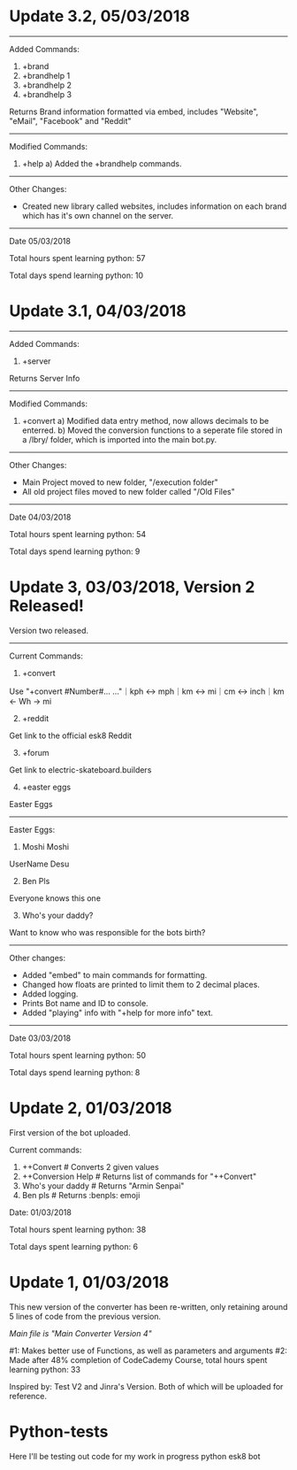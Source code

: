# Update 3.2, 05/03/2018
_____________________________________________________________________________
Added Commands:
1) +brand
2) +brandhelp 1
3) +brandhelp 2
4) +brandhelp 3

Returns Brand information formatted via embed, includes "Website", "eMail", "Facebook" and "Reddit"
_____________________________________________________________________________
Modified Commands:
1) +help
 a) Added the +brandhelp commands.
_____________________________________________________________________________
Other Changes:
- Created new library called websites, includes information on each brand which has it's own channel on the server.
_____________________________________________________________________________
Date 05/03/2018

Total hours spent learning python: 57

Total days spend learning python: 10

# Update 3.1, 04/03/2018
_____________________________________________________________________________
Added Commands:
1) +server

Returns Server Info
_____________________________________________________________________________
Modified Commands:
1) +convert
 a) Modified data entry method, now allows decimals to be enterred.
 b) Moved the conversion functions to a seperate file stored in a /lbry/ folder, which is imported into the main bot.py.
_____________________________________________________________________________
Other Changes:
- Main Project moved to new folder, "/execution folder"
- All old project files moved to new folder called "/Old Files"
_____________________________________________________________________________
Date 04/03/2018

Total hours spent learning python: 54

Total days spend learning python: 9

# Update 3, 03/03/2018, Version 2 Released!
Version two released.
_____________________________________________________________________________
Current Commands:
1) +convert
 
Use "+convert #Number#... ..."｜kph <-> mph｜km <-> mi｜cm <-> inch｜km <- Wh -> mi

2) +reddit
 
Get link to the official esk8 Reddit

3) +forum
 
Get link to electric-skateboard.builders

4) +easter eggs

Easter Eggs
_____________________________________________________________________________
Easter Eggs:

1) Moshi Moshi
 
UserName Desu

2) Ben Pls
 
Everyone knows this one

3) Who's your daddy?
 
Want to know who was responsible for the bots birth?
_____________________________________________________________________________
Other changes:
- Added "embed" to main commands for formatting.
- Changed how floats are printed to limit them to 2 decimal places.
- Added logging.
- Prints Bot name and ID to console.
- Added "playing" info with "+help for more info" text.
_____________________________________________________________________________
Date 03/03/2018

Total hours spent learning python: 50

Total days spend learning python: 8

# Update 2, 01/03/2018
First version of the bot uploaded.

Current commands:
1) ++Convert # Converts 2 given values
2) ++Conversion Help # Returns list of commands for "++Convert"
3) Who's your daddy # Returns "Armin Senpai"
4) Ben pls # Returns :benpls: emoji

Date: 01/03/2018

Total hours spent learning python: 38

Total days spent learning python: 6

# Update 1, 01/03/2018
This new version of the converter has been re-written, only retaining around 5 lines of code from the previous version.

*Main file is "Main Converter Version 4"*

#1: Makes better use of Functions, as well as parameters and arguments
#2: Made after 48% completion of CodeCademy Course, total hours spent learning python: 33

Inspired by: Test V2 and Jinra's Version. Both of which will be uploaded for reference.

# Python-tests
Here I'll be testing out code for my work in progress python esk8 bot
